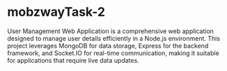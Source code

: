 # mobzwayTask-2
User Management Web Application is a comprehensive web application designed to manage user details efficiently in a Node.js environment. This project leverages MongoDB for data storage, Express for the backend framework, and Socket.IO for real-time communication, making it suitable for applications that require live data updates.
